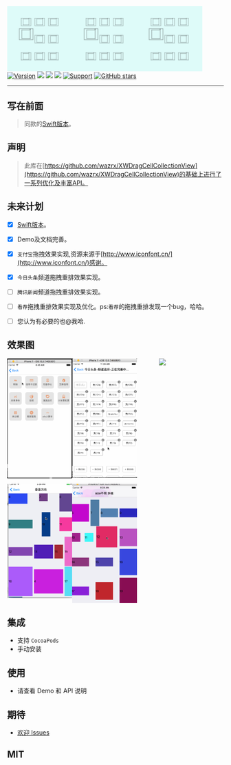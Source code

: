 <p align="center">
<img src="Gif/logo.png" width="30%" align="left"> 
<img src="Gif/logo.png" width="30%" align="left"> 
<img src="Gif/logo.png" width="30%" align="left">
</p>

[![Version](https://img.shields.io/cocoapods/v/BMDragCollectionView.svg?style=flat)](http://cocoapods.org/pods/BMDragCollectionView) 
![](https://img.shields.io/badge/platform-iOS-red.svg) ![](https://img.shields.io/badge/language-Objective--C-orange.svg) 
![](https://img.shields.io/badge/license-MIT%20License-brightgreen.svg) 
[![Support](https://img.shields.io/badge/support-iOS%207%2B%20-blue.svg?style=flat)](https://www.apple.com/nl/ios/) 
[![GitHub stars](https://img.shields.io/github/stars/liangdahong/BMDragCellCollectionView.svg)](https://github.com/liangdahong/BMDragCellCollectionView/stargazers)

---

## 写在前面

> 同款的[Swift版本](https://github.com/asiosldh/BMDragCellCollectionViewSwift)。

## 声明

> 此库在[https://github.com/wazrx/XWDragCellCollectionView](https://github.com/wazrx/XWDragCellCollectionView)的基础上进行了一系列优化及丰富API。


## 未来计划
* [x] [Swift版本](https://github.com/asiosldh/BMDragCellCollectionViewSwift)。
* [x] Demo及文档完善。
* [x] `支付宝`拖拽效果实现,资源来源于[http://www.iconfont.cn/](http://www.iconfont.cn/)感谢。
* [x] `今日头条`频道拖拽重排效果实现。
* [ ] `腾讯新闻`频道拖拽重排效果实现。
* [ ] `看荐`拖拽重排效果实现及优化。ps:`看荐`的拖拽重排发现一个bug，哈哈。
* [ ] 您认为有必要的也@我哈.


## 效果图 

<p>
<img src="Gif/-1.gif" width="30%" align="left">
<img src="Gif/4.gif" width="30%" align="center">
<img src="Gif/5.gif" width="30%" align="right">
</p>

<p>
<img src="Gif/2.gif" width="30%" align="left">
<img src="Gif/1.gif" width="30%" align="center">
</p>

## 集成

- 支持 `CocoaPods` 
- 手动安装

## 使用
- 请查看 Demo 和 API 说明

## 期待
- [欢迎 Issues](https://github.com/liangdahong/BMDragCellCollectionView/issues)

## MIT

